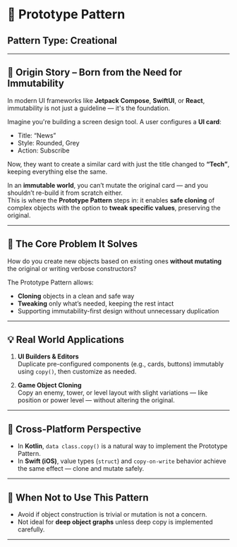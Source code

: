 # 🧩 Prototype Pattern

## **Pattern Type:** Creational

---

## 📖 Origin Story – Born from the Need for Immutability

In modern UI frameworks like **Jetpack Compose**, **SwiftUI**, or **React**, immutability is not just a guideline — it's the foundation.

Imagine you're building a screen design tool. A user configures a **UI card**:
- Title: “News”
- Style: Rounded, Grey
- Action: Subscribe

Now, they want to create a similar card with just the title changed to **“Tech”**, keeping everything else the same.

In an **immutable world**, you can’t mutate the original card — and you shouldn’t re-build it from scratch either.  
This is where the **Prototype Pattern** steps in: it enables **safe cloning** of complex objects with the option to **tweak specific values**, preserving the original.

---

## 🎯 The Core Problem It Solves

How do you create new objects based on existing ones **without mutating** the original or writing verbose constructors?

The Prototype Pattern allows:
- **Cloning** objects in a clean and safe way
- **Tweaking** only what’s needed, keeping the rest intact
- Supporting immutability-first design without unnecessary duplication

---

## 💡 Real World Applications

1. **UI Builders & Editors**  
   Duplicate pre-configured components (e.g., cards, buttons) immutably using `copy()`, then customize as needed.

2. **Game Object Cloning**  
   Copy an enemy, tower, or level layout with slight variations — like position or power level — without altering the original.

---

## 🍎 Cross-Platform Perspective

- In **Kotlin**, `data class.copy()` is a natural way to implement the Prototype Pattern.
- In **Swift (iOS)**, value types (`struct`) and `copy-on-write` behavior achieve the same effect — clone and mutate safely.

---

## 🚫 When Not to Use This Pattern

- Avoid if object construction is trivial or mutation is not a concern.
- Not ideal for **deep object graphs** unless deep copy is implemented carefully.

---
